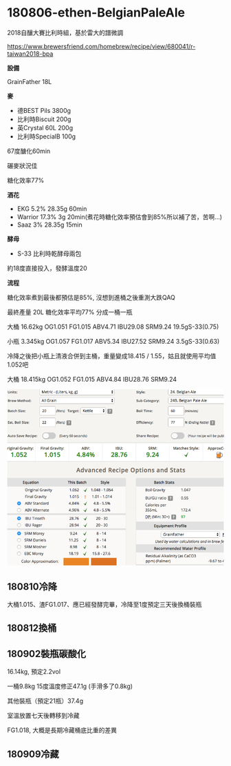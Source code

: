 # 180806-ethen-BelgianPaleAle

2018自釀大賽比利時組，基於雷大的譜微調

https://www.brewersfriend.com/homebrew/recipe/view/680041/r-taiwan2018-bpa

**設備**

GrainFather 18L

**麥**

* 德BEST Pils 3800g
* 比利時Biscuit 200g
* 英Crystal 60L 200g
* 比利時SpecialB 100g

67度醣化60min

碾麥狀況佳

糖化效率77%

**酒花**

* EKG 5.2% 28.35g 60min
* Warrior 17.3% 3g 20min(煮花時糖化效率預估會到85%所以補了苦，苦啊...)
* Saaz 3% 28.35g 15min

**酵母**
 
* S-33 比利時乾酵母兩包

約18度直接投入，發酵溫度20

**流程**

糖化效率煮到最後都預估是85%, 沒想到進桶之後重測大跌QAQ

最終產量 20L 糖化效率平均77% 分成一桶一瓶

大桶 16.62kg OG1.051 FG1.015 ABV4.71 IBU29.08 SRM9.24 19.5gS-33(0.75)

小瓶 3.345kg OG1.057 FG1.017 ABV5.34 IBU27.52 SRM9.24 3.5gS-33(0.63)

冷降之後把小瓶上清液合併到主桶，重量變成18.415 / 1.55，姑且就使用平均值1.052吧

大桶 18.415kg OG1.052 FG1.015 ABV4.84 IBU28.76 SRM9.24 

![](../img/test131.png)

## 180810冷降

大桶1.015、渣FG1.017、應已經發酵完畢，冷降至1度預定三天後換桶裝瓶

## 180812換桶

## 180902裝瓶碳酸化

16.14kg, 預定2.2vol

一桶9.8kg 15度溫度修正47.1g (手滑多了0.8kg)

其他裝瓶（預定21瓶）37.4g

室溫放置七天後轉移到冷藏

FG1.018, 大概是長期冷藏桶底比重的差異

## 180909冷藏

